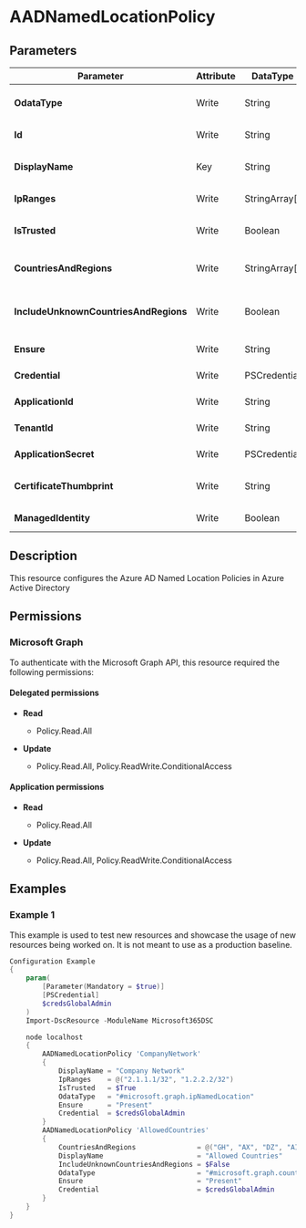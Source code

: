 ﻿# AADNamedLocationPolicy

## Parameters

| Parameter | Attribute | DataType | Description | Allowed Values |
| --- | --- | --- | --- | --- |
| **OdataType** | Write | String | Specifies the Odata Type of a Named Location object in Azure Active Directory | `#microsoft.graph.countryNamedLocation`, `#microsoft.graph.ipNamedLocation` |
| **Id** | Write | String | Specifies the ID of a Named Location in Azure Active Directory. | |
| **DisplayName** | Key | String | Specifies the Display Name of a Named Location in Azure Active Directory | |
| **IpRanges** | Write | StringArray[] | Specifies the IP ranges of the Named Location in Azure Active Directory | |
| **IsTrusted** | Write | Boolean | Specifies the isTrusted value for the Named Location in Azure Active Directory | |
| **CountriesAndRegions** | Write | StringArray[] | Specifies the countries and regions for the Named Location in Azure Active Directory | |
| **IncludeUnknownCountriesAndRegions** | Write | Boolean | Specifies the includeUnknownCountriesAndRegions value for the Named Location in Azure Active Directory | |
| **Ensure** | Write | String | Specify if the Azure AD Named Location should exist or not. | `Present`, `Absent` |
| **Credential** | Write | PSCredential | Credentials for the Microsoft Graph delegated permissions. | |
| **ApplicationId** | Write | String | Id of the Azure Active Directory application to authenticate with. | |
| **TenantId** | Write | String | Id of the Azure Active Directory tenant used for authentication. | |
| **ApplicationSecret** | Write | PSCredential | Secret of the Azure Active Directory application to authenticate with. | |
| **CertificateThumbprint** | Write | String | Thumbprint of the Azure Active Directory application's authentication certificate to use for authentication. | |
| **ManagedIdentity** | Write | Boolean | Managed ID being used for authentication. | |

## Description

This resource configures the Azure AD Named Location Policies in Azure Active Directory

## Permissions

### Microsoft Graph

To authenticate with the Microsoft Graph API, this resource required the following permissions:

#### Delegated permissions

- **Read**

    - Policy.Read.All

- **Update**

    - Policy.Read.All, Policy.ReadWrite.ConditionalAccess

#### Application permissions

- **Read**

    - Policy.Read.All

- **Update**

    - Policy.Read.All, Policy.ReadWrite.ConditionalAccess

## Examples

### Example 1

This example is used to test new resources and showcase the usage of new resources being worked on.
It is not meant to use as a production baseline.

```powershell
Configuration Example
{
    param(
        [Parameter(Mandatory = $true)]
        [PSCredential]
        $credsGlobalAdmin
    )
    Import-DscResource -ModuleName Microsoft365DSC

    node localhost
    {
        AADNamedLocationPolicy 'CompanyNetwork'
        {
            DisplayName = "Company Network"
            IpRanges    = @("2.1.1.1/32", "1.2.2.2/32")
            IsTrusted   = $True
            OdataType   = "#microsoft.graph.ipNamedLocation"
            Ensure      = "Present"
            Credential  = $credsGlobalAdmin
        }
        AADNamedLocationPolicy 'AllowedCountries'
        {
            CountriesAndRegions               = @("GH", "AX", "DZ", "AI", "AM")
            DisplayName                       = "Allowed Countries"
            IncludeUnknownCountriesAndRegions = $False
            OdataType                         = "#microsoft.graph.countryNamedLocation"
            Ensure                            = "Present"
            Credential                        = $credsGlobalAdmin
        }
    }
}
```

